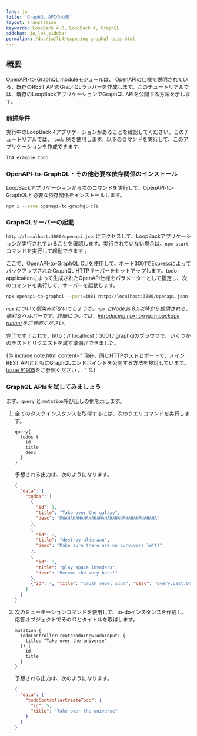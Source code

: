 ```yaml
---
lang: ja
title: 'GraphQL APIの公開'
layout: translation
keywords: LoopBack 4.0, LoopBack 4, GraphQL
sidebar: ja_lb4_sidebar
permalink: /doc/ja/lb4/exposing-graphql-apis.html
---
```


## 概要

[OpenAPI-to-GraphQL module](https://www.npmjs.com/package/openapi-to-graphql)モジュールは、 OpenAPIの仕様で説明されている、既存のREST APIのGraphQLラッパーを作成します。このチュートリアルでは、既存のLoopBackアプリケーションでGraphQL APIを公開する方法を示します。


### 前提条件

実行中のLoopBack 4アプリケーションがあることを確認してください。このチュートリアルでは、 `todo` 例を使用します。以下のコマンドを実行して、このアプリケーションを作成できます。

```sh
lb4 example todo
```

### OpenAPI-to-GraphQL・その他必要な依存関係のインストール

LoopBackアプリケーションから次のコマンドを実行して、OpenAPI-to-GraphQLと必要な依存関係をインストールします。

```sh
npm i --save openapi-to-graphql-cli
```

### GraphQLサーバーの起動

`http://localhost:3000/openapi.json`にアクセスして、LoopBackアプリケーションが実行されていることを確認します。実行されていない場合は、`npm start` コマンドを実行して起動できます 。

ここで、OpenAPI-to-GraphQL CLIを使用して、ポート3001でExpressによってバックアップされたGraphQL HTTPサーバーをセットアップします。todo-applicationによって生成されたOpenAPI仕様をパラメーターとして指定し、次のコマンドを実行して、サーバーを起動します。

```sh
npx openapi-to-graphql --port=3001 http://localhost:3000/openapi.json
```

_`npx` について馴染みがないでしょうか。`npm` とNode.js 8.x以降から提供される、便利なヘルパーです。詳細については、[Introducing npx: an npm package runner](https://medium.com/@maybekatz/introducing-npx-an-npm-package-runner-55f7d4bd282b)をご参照ください。_


完了です！これで、http：// localhost：3001 / graphqlのブラウザで、いくつかのテストとリクエストを試す準備ができました。

{% include note.html content="
現在、同じHTTPホストとポートで、メインREST APIとともにGraphQLエンドポイントを公開する方法を検討しています。[issue #1905](https://github.com/strongloop/loopback-next/issues/1905)をご参照ください 。
" %}

### GraphQL APIsを試してみましょう

まず、`query` と `mutation`呼び出しの例を示します。

1. 全てのタスクインスタンスを取得するには、次のクエリコマンドを実行します。

   ```
   query{
     todos {
       id
       title
       desc
     }
   }
   ```

   予想される出力は、次のようになります。

   ```json
   {
     "data": {
       "todos": [
         {
           "id": 1,
           "title": "Take over the galaxy",
           "desc": "MWAHAHAHAHAHAHAHAHAHAHAHAHAHAHAHAHAHA"
         },
         {
           "id": 2,
           "title": "destroy alderaan",
           "desc": "Make sure there are no survivors left!"
         },
         {
           "id": 3,
           "title": "play space invaders",
           "desc": "Become the very best!"
         },
         {"id": 4, "title": "crush rebel scum", "desc": "Every.Last.One."}
       ]
     }
   }
   ```

2. 次のミューテーションコマンドを使用して、to-doインスタンスを作成し、応答オブジェクトでそのIDとタイトルを取得します。

   ```
   mutation {
     todoControllerCreateTodo(newTodoInput: {
       title: "Take over the universe"
     }) {
       id
       title
     }
   }
   ```

   予想される出力は、次のようになります。

   ```json
   {
     "data": {
       "todoControllerCreateTodo": {
         "id": 5,
         "title": "Take over the universe"
       }
     }
   }
   ```
   